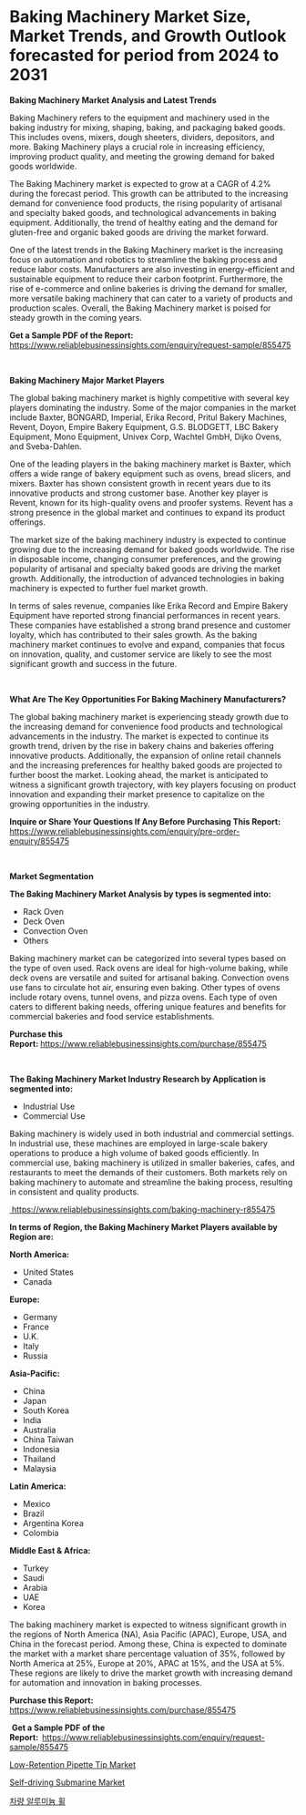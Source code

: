 <p><h1>Baking Machinery Market Size, Market Trends, and Growth Outlook forecasted for period from 2024 to 2031</h1></p><p><strong>Baking Machinery Market Analysis and Latest Trends</strong></p>
<p><p>Baking Machinery refers to the equipment and machinery used in the baking industry for mixing, shaping, baking, and packaging baked goods. This includes ovens, mixers, dough sheeters, dividers, depositors, and more. Baking Machinery plays a crucial role in increasing efficiency, improving product quality, and meeting the growing demand for baked goods worldwide.</p><p>The Baking Machinery market is expected to grow at a CAGR of 4.2% during the forecast period. This growth can be attributed to the increasing demand for convenience food products, the rising popularity of artisanal and specialty baked goods, and technological advancements in baking equipment. Additionally, the trend of healthy eating and the demand for gluten-free and organic baked goods are driving the market forward.</p><p>One of the latest trends in the Baking Machinery market is the increasing focus on automation and robotics to streamline the baking process and reduce labor costs. Manufacturers are also investing in energy-efficient and sustainable equipment to reduce their carbon footprint. Furthermore, the rise of e-commerce and online bakeries is driving the demand for smaller, more versatile baking machinery that can cater to a variety of products and production scales. Overall, the Baking Machinery market is poised for steady growth in the coming years.</p></p>
<p><strong>Get a Sample PDF of the Report:&nbsp;</strong> <a href="https://www.reliablebusinessinsights.com/enquiry/request-sample/855475">https://www.reliablebusinessinsights.com/enquiry/request-sample/855475</a></p>
<p>&nbsp;</p>
<p><strong>Baking Machinery Major Market Players</strong></p>
<p><p>The global baking machinery market is highly competitive with several key players dominating the industry. Some of the major companies in the market include Baxter, BONGARD, Imperial, Erika Record, Pritul Bakery Machines, Revent, Doyon, Empire Bakery Equipment, G.S. BLODGETT, LBC Bakery Equipment, Mono Equipment, Univex Corp, Wachtel GmbH, Dijko Ovens, and Sveba-Dahlen.</p><p>One of the leading players in the baking machinery market is Baxter, which offers a wide range of bakery equipment such as ovens, bread slicers, and mixers. Baxter has shown consistent growth in recent years due to its innovative products and strong customer base. Another key player is Revent, known for its high-quality ovens and proofer systems. Revent has a strong presence in the global market and continues to expand its product offerings.</p><p>The market size of the baking machinery industry is expected to continue growing due to the increasing demand for baked goods worldwide. The rise in disposable income, changing consumer preferences, and the growing popularity of artisanal and specialty baked goods are driving the market growth. Additionally, the introduction of advanced technologies in baking machinery is expected to further fuel market growth.</p><p>In terms of sales revenue, companies like Erika Record and Empire Bakery Equipment have reported strong financial performances in recent years. These companies have established a strong brand presence and customer loyalty, which has contributed to their sales growth. As the baking machinery market continues to evolve and expand, companies that focus on innovation, quality, and customer service are likely to see the most significant growth and success in the future.</p></p>
<p>&nbsp;</p>
<p><strong>What Are The Key Opportunities For Baking Machinery Manufacturers?</strong></p>
<p><p>The global baking machinery market is experiencing steady growth due to the increasing demand for convenience food products and technological advancements in the industry. The market is expected to continue its growth trend, driven by the rise in bakery chains and bakeries offering innovative products. Additionally, the expansion of online retail channels and the increasing preferences for healthy baked goods are projected to further boost the market. Looking ahead, the market is anticipated to witness a significant growth trajectory, with key players focusing on product innovation and expanding their market presence to capitalize on the growing opportunities in the industry.</p></p>
<p><strong>Inquire or Share Your Questions If Any Before Purchasing This Report:</strong> <a href="https://www.reliablebusinessinsights.com/enquiry/pre-order-enquiry/855475">https://www.reliablebusinessinsights.com/enquiry/pre-order-enquiry/855475</a></p>
<p>&nbsp;</p>
<p><strong>Market Segmentation</strong></p>
<p><strong>The Baking Machinery Market Analysis by types is segmented into:</strong></p>
<p><ul><li>Rack Oven</li><li>Deck Oven</li><li>Convection Oven</li><li>Others</li></ul></p>
<p><p>Baking machinery market can be categorized into several types based on the type of oven used. Rack ovens are ideal for high-volume baking, while deck ovens are versatile and suited for artisanal baking. Convection ovens use fans to circulate hot air, ensuring even baking. Other types of ovens include rotary ovens, tunnel ovens, and pizza ovens. Each type of oven caters to different baking needs, offering unique features and benefits for commercial bakeries and food service establishments.</p></p>
<p><strong>Purchase this Report:&nbsp;</strong><a href="https://www.reliablebusinessinsights.com/purchase/855475">https://www.reliablebusinessinsights.com/purchase/855475</a></p>
<p>&nbsp;</p>
<p><strong>The Baking Machinery Market Industry Research by Application is segmented into:</strong></p>
<p><ul><li>Industrial Use</li><li>Commercial Use</li></ul></p>
<p><p>Baking machinery is widely used in both industrial and commercial settings. In industrial use, these machines are employed in large-scale bakery operations to produce a high volume of baked goods efficiently. In commercial use, baking machinery is utilized in smaller bakeries, cafes, and restaurants to meet the demands of their customers. Both markets rely on baking machinery to automate and streamline the baking process, resulting in consistent and quality products.</p></p>
<p><a href="https://www.reliablebusinessinsights.com/baking-machinery-r855475">&nbsp;https://www.reliablebusinessinsights.com/baking-machinery-r855475</a></p>
<p><strong>In terms of Region, the Baking Machinery Market Players available by Region are:</strong></p>
<p>
    <p> <strong> North America: </strong>
        <ul>
            <li>United States</li>
            <li>Canada</li>
        </ul>
        </p> 
    <p> <strong> Europe: </strong>
        <ul>
            <li>Germany</li>
            <li>France</li>
            <li>U.K.</li>
            <li>Italy</li>
            <li>Russia</li>
        </ul>
        </p> 
    <p> <strong> Asia-Pacific: </strong>
        <ul>
            <li>China</li>
            <li>Japan</li>
            <li>South Korea</li>
            <li>India</li>
            <li>Australia</li>
            <li>China Taiwan</li>
            <li>Indonesia</li>
            <li>Thailand</li>
            <li>Malaysia</li>
        </ul>
        </p> 
    <p> <strong> Latin America: </strong>
        <ul>
            <li>Mexico</li>
            <li>Brazil</li>
            <li>Argentina Korea</li>
            <li>Colombia</li>
        </ul>
        </p> 
    <p> <strong> Middle East & Africa: </strong>
        <ul>
            <li>Turkey</li>
            <li>Saudi</li>
            <li>Arabia</li>
            <li>UAE</li>
            <li>Korea</li>
        </ul>
    </p>
    </p>
<p><p>The baking machinery market is expected to witness significant growth in the regions of North America (NA), Asia Pacific (APAC), Europe, USA, and China in the forecast period. Among these, China is expected to dominate the market with a market share percentage valuation of 35%, followed by North America at 25%, Europe at 20%, APAC at 15%, and the USA at 5%. These regions are likely to drive the market growth with increasing demand for automation and innovation in baking processes.</p></p>
<p><strong>Purchase this Report: </strong><a href="https://www.reliablebusinessinsights.com/purchase/855475">https://www.reliablebusinessinsights.com/purchase/855475</a></p>
<p>&nbsp;<strong>Get a Sample PDF of the Report:&nbsp;&nbsp;</strong><a href="https://www.reliablebusinessinsights.com/enquiry/request-sample/855475">https://www.reliablebusinessinsights.com/enquiry/request-sample/855475</a></p>
<p><strong></strong></p>
<p><p><a href="https://view.publitas.com/reportprime-1/low-retention-pipette-tip-market-growth-outlook-from-2024-to-2031-and-it-is-projecting-at-6-2-cagr-with-markets-trends-analysis-by-application-regional-outlook-and-revenue/">Low-Retention Pipette Tip Market</a></p><p><a href="https://view.publitas.com/reportprime-1/self-driving-submarine-industry-analysis-report-its-market-size-share-trends-by-application-region-competitive-strategies-2024-2031/">Self-driving Submarine Market</a></p><p><a href="https://github.com/rahat-gis/Market-Research-Report-List-1/blob/main/9589488169039.md">차량 알루미늄 휠</a></p></p>